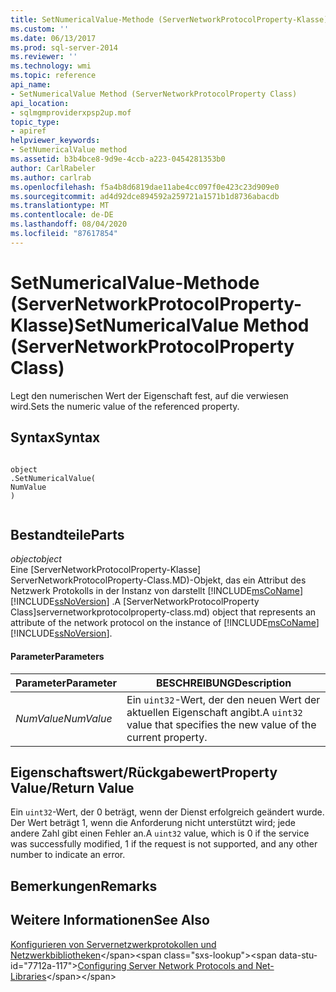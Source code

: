 ```yaml
---
title: SetNumericalValue-Methode (ServerNetworkProtocolProperty-Klasse) | Microsoft-Dokumentation
ms.custom: ''
ms.date: 06/13/2017
ms.prod: sql-server-2014
ms.reviewer: ''
ms.technology: wmi
ms.topic: reference
api_name:
- SetNumericalValue Method (ServerNetworkProtocolProperty Class)
api_location:
- sqlmgmproviderxpsp2up.mof
topic_type:
- apiref
helpviewer_keywords:
- SetNumericalValue method
ms.assetid: b3b4bce8-9d9e-4ccb-a223-0454281353b0
author: CarlRabeler
ms.author: carlrab
ms.openlocfilehash: f5a4b8d6819dae11abe4cc097f0e423c23d909e0
ms.sourcegitcommit: ad4d92dce894592a259721a1571b1d8736abacdb
ms.translationtype: MT
ms.contentlocale: de-DE
ms.lasthandoff: 08/04/2020
ms.locfileid: "87617854"
---
```

# <a name="setnumericalvalue-method-servernetworkprotocolproperty-class"></a><span data-ttu-id="7712a-102">SetNumericalValue-Methode (ServerNetworkProtocolProperty-Klasse)</span><span class="sxs-lookup"><span data-stu-id="7712a-102">SetNumericalValue Method (ServerNetworkProtocolProperty Class)</span></span>
  <span data-ttu-id="7712a-103">Legt den numerischen Wert der Eigenschaft fest, auf die verwiesen wird.</span><span class="sxs-lookup"><span data-stu-id="7712a-103">Sets the numeric value of the referenced property.</span></span>  
  
## <a name="syntax"></a><span data-ttu-id="7712a-104">Syntax</span><span class="sxs-lookup"><span data-stu-id="7712a-104">Syntax</span></span>  
  
```  
  
object  
.SetNumericalValue(  
NumValue  
)  
  
```  
  
## <a name="parts"></a><span data-ttu-id="7712a-105">Bestandteile</span><span class="sxs-lookup"><span data-stu-id="7712a-105">Parts</span></span>  
 <span data-ttu-id="7712a-106">*object*</span><span class="sxs-lookup"><span data-stu-id="7712a-106">*object*</span></span>  
 <span data-ttu-id="7712a-107">Eine [ServerNetworkProtocolProperty-Klasse] ServerNetworkProtocolProperty-Class.MD)-Objekt, das ein Attribut des Netzwerk Protokolls in der Instanz von darstellt [!INCLUDE[msCoName](../../../includes/msconame-md.md)] [!INCLUDE[ssNoVersion](../../../includes/ssnoversion-md.md)] .</span><span class="sxs-lookup"><span data-stu-id="7712a-107">A [ServerNetworkProtocolProperty Class]servernetworkprotocolproperty-class.md) object that represents an attribute of the network protocol on the instance of [!INCLUDE[msCoName](../../../includes/msconame-md.md)] [!INCLUDE[ssNoVersion](../../../includes/ssnoversion-md.md)].</span></span>  
  
#### <a name="parameters"></a><span data-ttu-id="7712a-108">Parameter</span><span class="sxs-lookup"><span data-stu-id="7712a-108">Parameters</span></span>  
  
|<span data-ttu-id="7712a-109">Parameter</span><span class="sxs-lookup"><span data-stu-id="7712a-109">Parameter</span></span>|<span data-ttu-id="7712a-110">BESCHREIBUNG</span><span class="sxs-lookup"><span data-stu-id="7712a-110">Description</span></span>|  
|---------------|-----------------|  
|<span data-ttu-id="7712a-111">*NumValue*</span><span class="sxs-lookup"><span data-stu-id="7712a-111">*NumValue*</span></span>|<span data-ttu-id="7712a-112">Ein `uint32`-Wert, der den neuen Wert der aktuellen Eigenschaft angibt.</span><span class="sxs-lookup"><span data-stu-id="7712a-112">A `uint32` value that specifies the new value of the current property.</span></span>|  
  
## <a name="property-valuereturn-value"></a><span data-ttu-id="7712a-113">Eigenschaftswert/Rückgabewert</span><span class="sxs-lookup"><span data-stu-id="7712a-113">Property Value/Return Value</span></span>  
 <span data-ttu-id="7712a-114">Ein `uint32`-Wert, der 0 beträgt, wenn der Dienst erfolgreich geändert wurde. Der Wert beträgt 1, wenn die Anforderung nicht unterstützt wird; jede andere Zahl gibt einen Fehler an.</span><span class="sxs-lookup"><span data-stu-id="7712a-114">A `uint32` value, which is 0 if the service was successfully modified, 1 if the request is not supported, and any other number to indicate an error.</span></span>  
  
## <a name="remarks"></a><span data-ttu-id="7712a-115">Bemerkungen</span><span class="sxs-lookup"><span data-stu-id="7712a-115">Remarks</span></span>  
  
## <a name="see-also"></a><span data-ttu-id="7712a-116">Weitere Informationen</span><span class="sxs-lookup"><span data-stu-id="7712a-116">See Also</span></span>  
 <span data-ttu-id="7712a-117">[Konfigurieren von Servernetzwerkprotokollen und Netzwerkbibliotheken](https://msdn.microsoft.com/library/ms177485\(v=sql.100\).aspx)</span><span class="sxs-lookup"><span data-stu-id="7712a-117">[Configuring Server Network Protocols and Net-Libraries](https://msdn.microsoft.com/library/ms177485\(v=sql.100\).aspx)</span></span>  
  
  
